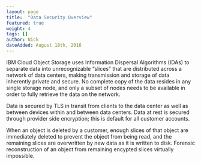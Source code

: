 ```yaml
---
layout: page
title:  "Data Security Overview"
featured: true
weight: 4
tags: []
author: Nick
dateAdded: August 18th, 2016
---
```


IBM Cloud Object Storage uses Information Dispersal Algorithms (IDAs) to separate data into unrecognizable “slices” that are distributed across a network of data centers, making transmission and storage of data inherently private and secure. No complete copy of the data resides in any single storage node, and only a subset of nodes needs to be available in order to fully retrieve the data on the network.

Data is secured by TLS in transit from clients to the data center as well as between devices within and between data centers.  Data at rest is secured through provider side encryption; this is default for all customer accounts.

When an object is deleted by a customer, enough slices of that object are immediately deleted to prevent the object from being read, and the remaining slices are overwritten by new data as it is written to disk.  Forensic reconstruction of an object from remaining encypted slices virtually impossible.
